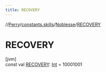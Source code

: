 ```yaml
---
title: RECOVERY
---
```

//[Perry](../../../index.html)/[constants.skills](../index.html)/[Noblesse](index.html)/[RECOVERY](-r-e-c-o-v-e-r-y.html)



# RECOVERY



[jvm]\
const val [RECOVERY](-r-e-c-o-v-e-r-y.html): [Int](https://kotlinlang.org/api/latest/jvm/stdlib/kotlin/-int/index.html) = 10001001




